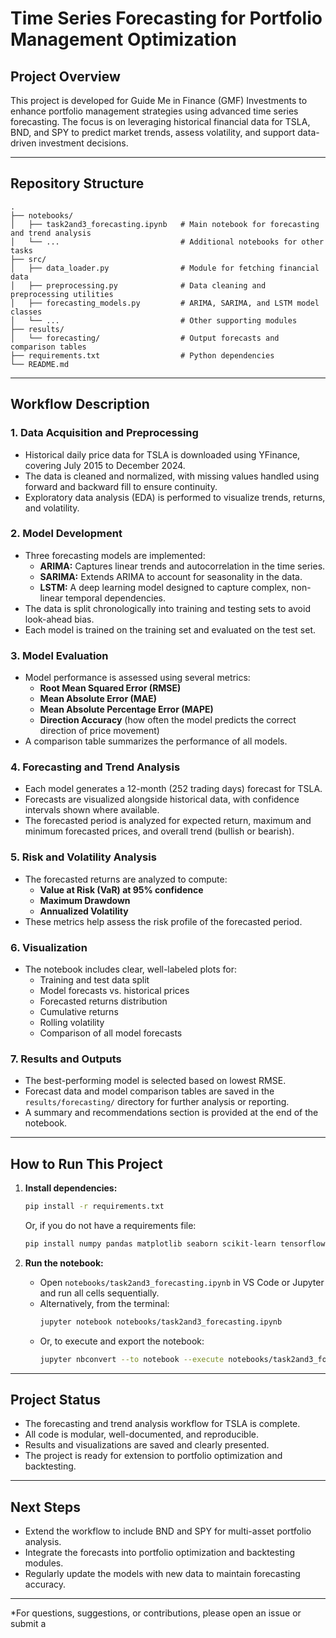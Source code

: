 # Time Series Forecasting for Portfolio Management Optimization

## Project Overview

This project is developed for Guide Me in Finance (GMF) Investments to enhance portfolio management strategies using advanced time series forecasting. The focus is on leveraging historical financial data for TSLA, BND, and SPY to predict market trends, assess volatility, and support data-driven investment decisions.

---

## Repository Structure

```
.
├── notebooks/
│   ├── task2and3_forecasting.ipynb   # Main notebook for forecasting and trend analysis
│   └── ...                           # Additional notebooks for other tasks
├── src/
│   ├── data_loader.py                # Module for fetching financial data
│   ├── preprocessing.py              # Data cleaning and preprocessing utilities
│   ├── forecasting_models.py         # ARIMA, SARIMA, and LSTM model classes
│   └── ...                           # Other supporting modules
├── results/
│   └── forecasting/                  # Output forecasts and comparison tables
├── requirements.txt                  # Python dependencies
└── README.md
```

---

## Workflow Description

### 1. Data Acquisition and Preprocessing

- Historical daily price data for TSLA is downloaded using YFinance, covering July 2015 to December 2024.
- The data is cleaned and normalized, with missing values handled using forward and backward fill to ensure continuity.
- Exploratory data analysis (EDA) is performed to visualize trends, returns, and volatility.

### 2. Model Development

- Three forecasting models are implemented:
  - **ARIMA:** Captures linear trends and autocorrelation in the time series.
  - **SARIMA:** Extends ARIMA to account for seasonality in the data.
  - **LSTM:** A deep learning model designed to capture complex, non-linear temporal dependencies.
- The data is split chronologically into training and testing sets to avoid look-ahead bias.
- Each model is trained on the training set and evaluated on the test set.

### 3. Model Evaluation

- Model performance is assessed using several metrics:
  - **Root Mean Squared Error (RMSE)**
  - **Mean Absolute Error (MAE)**
  - **Mean Absolute Percentage Error (MAPE)**
  - **Direction Accuracy** (how often the model predicts the correct direction of price movement)
- A comparison table summarizes the performance of all models.

### 4. Forecasting and Trend Analysis

- Each model generates a 12-month (252 trading days) forecast for TSLA.
- Forecasts are visualized alongside historical data, with confidence intervals shown where available.
- The forecasted period is analyzed for expected return, maximum and minimum forecasted prices, and overall trend (bullish or bearish).

### 5. Risk and Volatility Analysis

- The forecasted returns are analyzed to compute:
  - **Value at Risk (VaR) at 95% confidence**
  - **Maximum Drawdown**
  - **Annualized Volatility**
- These metrics help assess the risk profile of the forecasted period.

### 6. Visualization

- The notebook includes clear, well-labeled plots for:
  - Training and test data split
  - Model forecasts vs. historical prices
  - Forecasted returns distribution
  - Cumulative returns
  - Rolling volatility
  - Comparison of all model forecasts

### 7. Results and Outputs

- The best-performing model is selected based on lowest RMSE.
- Forecast data and model comparison tables are saved in the `results/forecasting/` directory for further analysis or reporting.
- A summary and recommendations section is provided at the end of the notebook.

---

## How to Run This Project

1. **Install dependencies:**
    ```bash
    pip install -r requirements.txt
    ```
    Or, if you do not have a requirements file:
    ```bash
    pip install numpy pandas matplotlib seaborn scikit-learn tensorflow statsmodels yfinance
    ```

2. **Run the notebook:**
    - Open `notebooks/task2and3_forecasting.ipynb` in VS Code or Jupyter and run all cells sequentially.
    - Alternatively, from the terminal:
      ```bash
      jupyter notebook notebooks/task2and3_forecasting.ipynb
      ```
    - Or, to execute and export the notebook:
      ```bash
      jupyter nbconvert --to notebook --execute notebooks/task2and3_forecasting.ipynb --output notebooks/task2and3_forecasting_output.ipynb
      ```

---

## Project Status

- The forecasting and trend analysis workflow for TSLA is complete.
- All code is modular, well-documented, and reproducible.
- Results and visualizations are saved and clearly presented.
- The project is ready for extension to portfolio optimization and backtesting.

---

## Next Steps

- Extend the workflow to include BND and SPY for multi-asset portfolio analysis.
- Integrate the forecasts into portfolio optimization and backtesting modules.
- Regularly update the models with new data to maintain forecasting accuracy.

---

*For questions, suggestions, or contributions, please open an issue or submit a